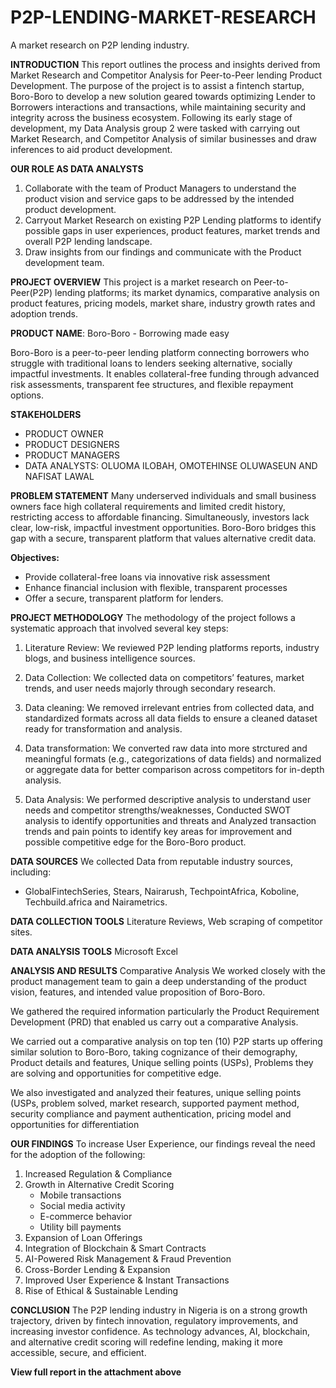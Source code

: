 # P2P-LENDING-MARKET-RESEARCH
A market research on P2P lending industry.

**INTRODUCTION**
This report outlines the process and insights derived from Market Research and Competitor Analysis for Peer-to-Peer lending Product Development. The purpose of the project is to assist a fintench startup, Boro-Boro to develop a new solution geared towards optimizing Lender to Borrowers interactions and transactions, while maintaining security and integrity across the business ecosystem. Following its early stage of development, my Data Analysis group 2 were tasked with carrying out Market Research, and Competitor Analysis of similar businesses and draw inferences to aid product development.


**OUR ROLE AS DATA ANALYSTS**
1. Collaborate with the team of Product Managers to understand the product vision and service gaps to be addressed by the intended product development.
2. Carryout Market Research on existing P2P Lending platforms to identify possible gaps in user experiences, product features, market trends and overall P2P lending landscape.
3. Draw insights from our findings and communicate with the Product development team.


**PROJECT OVERVIEW**
This project is a market research on Peer-to-Peer(P2P) lending platforms; its market dynamics, comparative analysis on product features, pricing models, market share, industry growth rates and adoption trends.


**PRODUCT NAME**: Boro-Boro - Borrowing made easy

Boro-Boro is a peer-to-peer lending platform connecting borrowers who struggle with traditional loans to lenders seeking alternative, socially impactful investments. It enables collateral-free funding through advanced risk assessments, transparent fee structures, and flexible repayment options.


**STAKEHOLDERS**

 - PRODUCT OWNER
 - PRODUCT DESIGNERS
 - PRODUCT MANAGERS
 - DATA ANALYSTS: OLUOMA ILOBAH, OMOTEHINSE OLUWASEUN AND NAFISAT LAWAL


**PROBLEM STATEMENT**
Many underserved individuals and small business owners face high collateral requirements and limited credit history, restricting access to affordable financing. Simultaneously, investors lack clear, low-risk, impactful investment opportunities. Boro-Boro bridges this gap with a secure, transparent platform that values alternative credit data.

**Objectives:**
- Provide collateral-free loans via innovative risk assessment
- Enhance financial inclusion with flexible, transparent processes
- Offer a secure, transparent platform for lenders.



**PROJECT METHODOLOGY**
The methodology of the project follows a systematic approach that involved several key steps:

1. Literature Review: We reviewed P2P lending platforms reports, industry blogs, and business intelligence sources.

2. Data Collection: We collected data on competitors’ features, market trends, and user needs majorly through secondary research.

3. Data cleaning: We removed irrelevant entries from collected data, and standardized formats across all data fields to ensure a cleaned 
   dataset ready for transformation and analysis.

4. Data transformation: We converted raw data into more strctured and meaningful formats (e.g., categorizations of data fields) and 
   normalized or aggregate data for better comparison across competitors for in-depth analysis.

5. Data Analysis: We performed descriptive analysis to understand user needs and competitor strengths/weaknesses, Conducted SWOT analysis 
   to identify opportunities and threats and Analyzed transaction trends and pain points to identify key areas for improvement and 
   possible competitive edge for the Boro-Boro product.


**DATA SOURCES**
  We collected Data from reputable industry sources, including:
- GlobalFintechSeries, Stears, Nairarush, TechpointAfrica, Koboline, Techbuild.africa and Nairametrics.


**DATA COLLECTION TOOLS**
Literature Reviews, Web scraping of competitor sites.


**DATA ANALYSIS TOOLS**
Microsoft Excel




**ANALYSIS AND RESULTS**
Comparative Analysis
We worked closely with the product management team to gain a deep understanding of the product vision, features, and intended value proposition of Boro-Boro.

We gathered the required information particularly the Product Requirement Development (PRD) that enabled us carry out a comparative Analysis.

We carried out a comparative analysis on top ten (10) P2P starts up offering similar solution to Boro-Boro, taking cognizance of their demography, Product details and features, Unique selling points (USPs), Problems they are solving and opportunities for competitive edge.

We also investigated and analyzed their features, unique selling points (USPs, problem solved, market research, supported payment method, security compliance and payment authentication, pricing model and opportunities for differentiation


**OUR FINDINGS**
To increase User Experience, our findings reveal the need for the adoption of the following:
1. Increased Regulation & Compliance
2. Growth in Alternative Credit Scoring
   - Mobile transactions
   - Social media activity
   - E-commerce behavior
   - Utility bill payments
3. Expansion of Loan Offerings
4. Integration of Blockchain & Smart Contracts
5. AI-Powered Risk Management & Fraud Prevention
6. Cross-Border Lending & Expansion
7. Improved User Experience & Instant Transactions
8. Rise of Ethical & Sustainable Lending


**CONCLUSION**
The P2P lending industry in Nigeria is on a strong growth trajectory, driven by fintech innovation, regulatory improvements, and increasing investor confidence. As technology advances, AI, blockchain, and alternative credit scoring will redefine lending, making it more accessible, secure, and efficient.

**View full report in the attachment above**






